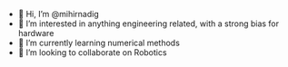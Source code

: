 - 👋 Hi, I’m @mihirnadig
- 👀 I’m interested in anything engineering related, with a strong bias for hardware
- 🌱 I’m currently learning numerical methods 
- 💞️ I’m looking to collaborate on Robotics


<!---
mihirnadig/mihirnadig is a ✨ special ✨ repository because its `README.md` (this file) appears on your GitHub profile.
You can click the Preview link to take a look at your changes.
--->
